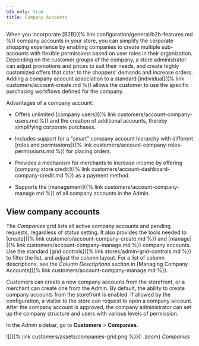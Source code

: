 ```yaml
---
b2b_only: true
title: Company Accounts
---
```


When you incorporate [B2B]({% link configuration/general/b2b-features.md  %}) company accounts in your store, you can simplify the corporate shopping experience by enabling companies to create multiple sub-accounts with flexible permissions based on user roles in their organization. Depending on the customer groups of the company, a store administrator can adjust promotions and prices to suit their needs, and create highly customized offers that cater to the shoppers’ demands and increase orders. Adding a company account association to a standard [individual]({% link customers/account-create.md %}) allows the customer to use the specific purchasing workflows defined for the company.

Advantages of a company account:

- Offers unlimited [company users]({% link customers/account-company-users.md %}) and the creation of additional accounts, thereby simplifying corporate purchases.

- Includes support for a "smart" company account hierarchy with different [roles and permissions]({% link customers/account-company-roles-permissions.md %}) for placing orders.

- Provides a mechanism for merchants to increase income by offering [company store credit]({% link customers/account-dashboard-company-credit.md %}) as a payment method.

- Supports the [management]({% link customers/account-company-manage.md %}) of all company accounts in the Admin.

## View company accounts

The _Companies_ grid lists all active company accounts and pending requests, regardless of status setting. It also provides the tools needed to [create]({% link customers/account-company-create.md %}) and [manage]({% link customers/account-company-manage.md %}) company accounts. Use the standard [grid controls]({% link stores/admin-grid-controls.md %}) to filter the list, and adjust the column layout. For a list of column descriptions, see the _Column Descriptions_ section in [Managing Company Accounts]({% link customers/account-company-manage.md %}).

Customers can create a new company accounts from the storefront, or a merchant can create one from the Admin. By default, the ability to create company accounts from the storefront is enabled. If allowed by the configuration, a visitor to the store can request to open a company account. After the company account is approved, the company administrator can set up the company structure and users with various levels of permission.

In the _Admin_ sidebar, go to **Customers** > **Companies**.

   ![]({% link customers/assets/companies-grid.png %}){: .zoom}
   _Companies_
